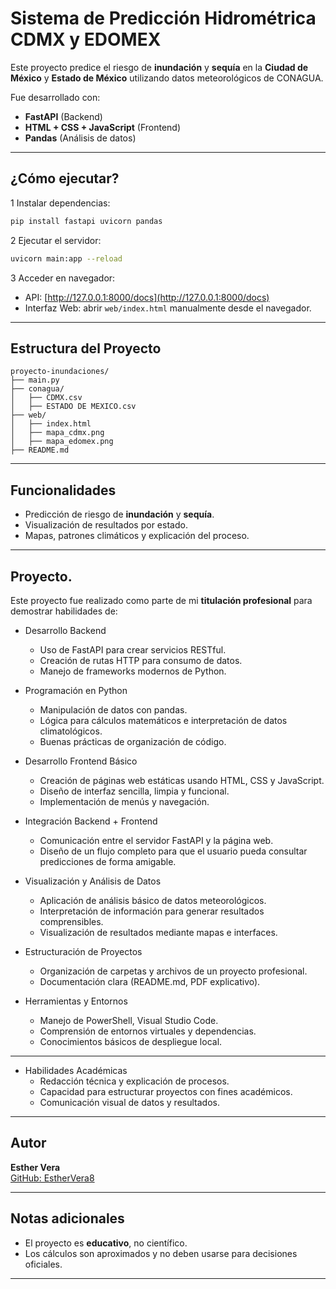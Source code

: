 # Sistema de Predicción Hidrométrica CDMX y EDOMEX

Este proyecto predice el riesgo de **inundación** y **sequía** en la **Ciudad de México** y **Estado de México** utilizando datos meteorológicos de CONAGUA.

Fue desarrollado con:
- **FastAPI** (Backend)
- **HTML + CSS + JavaScript** (Frontend)
- **Pandas** (Análisis de datos)

---

## ¿Cómo ejecutar?

1️ Instalar dependencias:
```bash
pip install fastapi uvicorn pandas
```

2️ Ejecutar el servidor:
```bash
uvicorn main:app --reload
```

3️ Acceder en navegador:
- API: [http://127.0.0.1:8000/docs](http://127.0.0.1:8000/docs)
- Interfaz Web: abrir `web/index.html` manualmente desde el navegador.

---

## Estructura del Proyecto
```
proyecto-inundaciones/
├── main.py
├── conagua/
│   ├── CDMX.csv
│   ├── ESTADO DE MEXICO.csv
├── web/
│   ├── index.html
│   ├── mapa_cdmx.png
│   ├── mapa_edomex.png
├── README.md
```

---

## Funcionalidades
- Predicción de riesgo de **inundación** y **sequía**.
- Visualización de resultados por estado.
- Mapas, patrones climáticos y explicación del proceso.

---

## Proyecto.
Este proyecto fue realizado como parte de mi **titulación profesional** para demostrar habilidades de:

- Desarrollo Backend

    - Uso de FastAPI para crear servicios RESTful.
    - Creación de rutas HTTP para consumo de datos.
    - Manejo de frameworks modernos de Python.

- Programación en Python
    - Manipulación de datos con pandas.
    - Lógica para cálculos matemáticos e interpretación de datos climatológicos.
    - Buenas prácticas de organización de código.

- Desarrollo Frontend Básico
    - Creación de páginas web estáticas usando HTML, CSS y JavaScript.
    - Diseño de interfaz sencilla, limpia y funcional.
    - Implementación de menús y navegación.

- Integración Backend + Frontend
    - Comunicación entre el servidor FastAPI y la página web.
    - Diseño de un flujo completo para que el usuario pueda consultar predicciones de forma amigable.

- Visualización y Análisis de Datos
    - Aplicación de análisis básico de datos meteorológicos.
    - Interpretación de información para generar resultados comprensibles.
    - Visualización de resultados mediante mapas e interfaces.

- Estructuración de Proyectos
    - Organización de carpetas y archivos de un proyecto profesional.
    - Documentación clara (README.md, PDF explicativo).

- Herramientas y Entornos
    - Manejo de PowerShell, Visual Studio Code.
    - Comprensión de entornos virtuales y dependencias.
    - Conocimientos básicos de despliegue local.

---

- Habilidades Académicas
    - Redacción técnica y explicación de procesos.
    - Capacidad para estructurar proyectos con fines académicos.
    - Comunicación visual de datos y resultados.
    
---

## Autor
**Esther Vera**  
[GitHub: EstherVera8](https://github.com/EstherVera8)

---

## Notas adicionales
- El proyecto es **educativo**, no científico.
- Los cálculos son aproximados y no deben usarse para decisiones oficiales.

---
